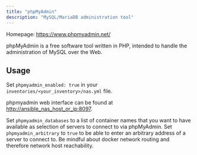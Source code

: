 ```yaml
---
title: "phpMyAdmin"
description: "MySQL/MariaDB administration tool"
---
```


Homepage: <https://www.phpmyadmin.net/>

phpMyAdmin is a free software tool written in PHP, intended to handle the administration of MySQL over the Web.

## Usage

Set `phpmyadmin_enabled: true` in your `inventories/<your_inventory>/nas.yml` file.

phpmyadmin web interface can be found at <http://ansible_nas_host_or_ip:8097>.

Set `phpmyadmin_databases` to a list of container names that you want to have available as selection of servers to connect to via phpMyAdmin.
Set `phpmyadmin_arbitrary` to `true` to be able to enter an arbitrary address of a server to connect to. Be mindful about docker network routing and therefore network host reachability.
